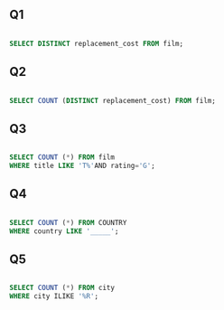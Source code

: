 ## Q1

``` sql

SELECT DISTINCT replacement_cost FROM film;

```

## Q2

``` sql

SELECT COUNT (DISTINCT replacement_cost) FROM film;

```

## Q3

``` sql

SELECT COUNT (*) FROM film
WHERE title LIKE 'T%'AND rating='G';

```

## Q4

``` sql

SELECT COUNT (*) FROM COUNTRY
WHERE country LIKE '_____';

```

## Q5

``` sql

SELECT COUNT (*) FROM city
WHERE city ILIKE '%R';

```